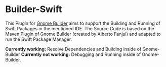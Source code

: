 # Builder-Swift

This Plugin for [Gnome Builder](https://wiki.gnome.org/Apps/Builder) aims to support the Building and Running of Swift Packages in the mentioned IDE. The Source Code is based on the Maven Plugin of Gnome Builder (created by Alberto Fanjul) and adapted to run the Swift Package Manager.

**Currently working:**     Resolve Dependencies and Building inside of Gnome-Builder
**Currently not working:** Debugging and Running inside of Gnome-Builder.
